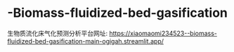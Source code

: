 # -Biomass-fluidized-bed-gasification
生物质流化床气化预测分析平台网址:
https://xiaomaomi234523--biomass-fluidized-bed-gasification-main-ogigah.streamlit.app/

